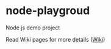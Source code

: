 # node-playgroud
Node js demo project

Read Wiki pages for more details ([Wiki](https://github.com/kana1/node-playground/wiki))
